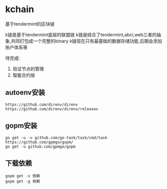 # kchain
基于tendermint的区块链

k链是基于tendermint底层的联盟链
k链是结合了tendermint,abci,web三者的抽象,共同打包成一个完整的binary
k链现在只有最基础的数据存储功能,后期会添加账户体系等

待完成:
1. 验证节点的管理
2. 智能合约层


## autoenv安装

```
https://github.com/direnv/direnv
https://github.com/direnv/direnv/releases
```

## gopm安装

```
go get -u -v github.com/go-task/task/cmd/task
https://github.com/gpmgo/gopm/
go get -u github.com/gpmgo/gopm
```

## 下载依赖

```
gopm get -s 依赖
gopm get -g 依赖
```
